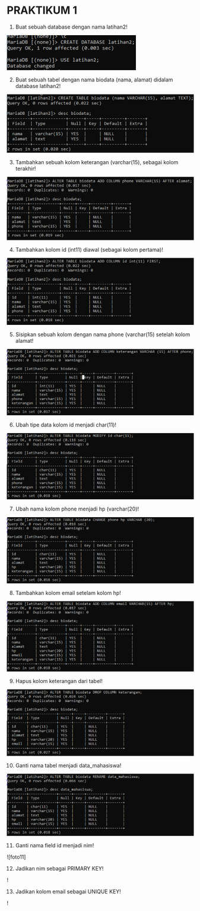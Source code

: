 # PRAKTIKUM 1

1. Buat sebuah database dengan nama latihan2!

![foto1](foto/Ss1.png)

2. Buat sebuah tabel dengan nama biodata (nama, alamat) didalam database latihan2!

![foto2](foto/ss2.png)

3. Tambahkan sebuah kolom keterangan (varchar(15), sebagai kolom terakhir!

![foto3](foto/ss3.png)

4. Tambahkan kolom id (int11) diawal (sebagai kolom pertama)!

![foto4](foto/ss4.png)

5. Sisipkan sebuah kolom dengan nama phone (varchar(15) setelah kolom alamat!

![foto5](foto/ss5.png)

6. Ubah tipe data kolom id menjadi char(11)!

![foto6](foto/ss6.png)

7. Ubah nama kolom phone menjadi hp (varchar(20)!

![foto7](foto/ss7.png)

8. Tambahkan kolom email setelam kolom hp!

![foto8](foto/ss8.png)

9. Hapus kolom keterangan dari tabel!

![foto9](foto/ss9.png)

10. Ganti nama tabel menjadi data_mahasiswa!

![foto10](foto/ss10.png)

11. Ganti nama field id menjadi nim!

![foto11]

12. Jadikan nim sebagai PRIMARY KEY!

!

13. Jadikan kolom email sebagai UNIQUE KEY!

!
 
